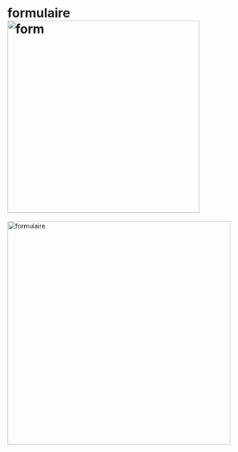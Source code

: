 # formulaire<img width="432" alt="form" src="https://user-images.githubusercontent.com/116592996/204434236-fe840849-2ff6-44a5-89c3-40303b50329b.PNG">
<img width="502" alt="formulaire" src="https://user-images.githubusercontent.com/116592996/204443395-979b5388-08d7-4c18-9ede-acbd2dc5669a.PNG">
